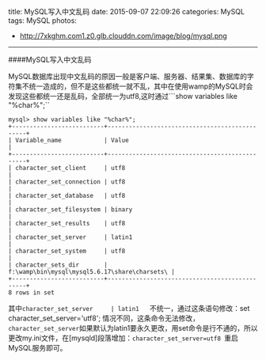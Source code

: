 title: MySQL写入中文乱码
date: 2015-09-07 22:09:26
categories: MySQL
tags: MySQL
photos:
- http://7xkghm.com1.z0.glb.clouddn.com/image/blog/mysql.png
---
####MySQL写入中文乱码
<!-- more -->
 MySQL数据库出现中文乱码的原因一般是客户端、服务器、结果集、数据库的字符集不统一造成的，但不是这些都统一就不乱，其中在使用wamp的MySQL时会发现这些都统一还是乱码，全部统一为utf8,这时通过```show variables like "%char%";``
```
mysql> show variables like "%char%";
+--------------------------+-----------------------------------------------+
| Variable_name            | Value                                         |
+--------------------------+-----------------------------------------------+
| character_set_client     | utf8                                          |
| character_set_connection | utf8                                          |
| character_set_database   | utf8                                          |
| character_set_filesystem | binary                                        |
| character_set_results    | utf8                                          |
| character_set_server     | latin1                                        |
| character_set_system     | utf8                                          |
| character_sets_dir       | f:\wamp\bin\mysql\mysql5.6.17\share\charsets\ |
+--------------------------+-----------------------------------------------+
8 rows in set
```
其中```character_set_server     | latin1   ```不统一，通过这条语句修改：set character_set_server='utf8'; 情况不同，这条命令无法修改，```character_set_server```如果默认为latin1要永久更改，用set命令是行不通的，所以更改my.ini文件，在[mysqld]段落增加：```character_set_server=utf8 ```重启MySQL服务即可。 
